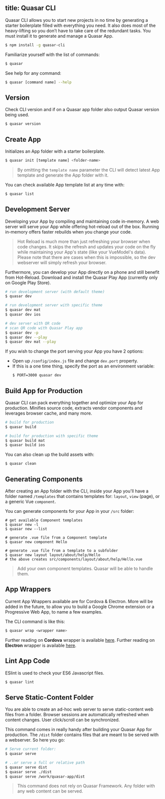 title: Quasar CLI
---
Quasar CLI allows you to start new projects in no time by generating a starter boilerplate filled with everything you need. It also does most of the heavy-lifting so you don’t have to take care of the redundant tasks. You must install it to generate and manage a Quasar App.

``` bash
$ npm install -g quasar-cli
```

Familiarize yourself with the list of commands:
``` bash
$ quasar
```

See help for any command:
``` bash
$ quasar [command name] --help
```

## Version
Check CLI version and if on a Quasar app folder also output Quasar version being used.

``` bash
$ quasar version
```

## Create App

Initializes an App folder with a starter boilerplate.
``` bash
$ quasar init [template name] <folder-name>
```

> By omitting the `template name` parameter the CLI will detect latest App template and generate the App folder with it.

You can check available App template list at any time with:

``` bash
$ quasar list
```

## Development Server
Developing your App by compiling and maintaining code in-memory. A web server will serve your App while offering hot-reload out of the box. Running in-memory offers faster rebuilds when you change your code.

> Hot Reload is much more than just refreshing your browser when code changes. It skips the refresh and updates your code on the fly while maintaining your App's state (like your VueModel's data). Please note that there are cases when this is impossible, so the dev webserver will simply refresh your browser.

Furthermore, you can develop your App directly on a phone and still benefit from Hot-Reload. Download and install the Quasar Play App (currently only on Google Play Store).

``` bash
# run development server (with default theme)
$ quasar dev

# run development server with specific theme
$ quasar dev mat
$ quasar dev ios

# dev server with QR code
# scan QR code with Quasar Play app
$ quasar dev -p
$ quasar dev --play
$ quasar dev mat --play
```

If you wish to change the port serving your App you have 2 options:
* Open up `/config/index.js` file and change `dev.port` property.
* If this is a one time thing, specify the port as an environment variable:
  ``` bash
  $ PORT=3000 quasar dev
  ```

## Build App for Production
Quasar CLI can pack everything together and optimize your App for production. Minifies source code, extracts vendor components and leverages browser cache, and many more.

``` bash
# build for production
$ quasar build

# build for production with specific theme
$ quasar build mat
$ quasar build ios
```

You can also clean up the build assets with:
``` bash
$ quasar clean
```

## Generating Components
After creating an App folder with the CLI, inside your App you'll have a folder named `/templates` that contains templates for: `layout`, `view` (page), or a generic Vue `component`.

You can generate components for your App in your `/src` folder:
```
# get available Component templates
$ quasar new -l
$ quasar new --list

# generate .vue file from a Component template
$ quasar new component Hello

# generate .vue file from a template to a subfolder
$ quasar new layout layout/about/help/Hello
# the above creates src/components/layout/about/help/Hello.vue
```

> Add your own component templates. Quasar will be able to handle them.

## App Wrappers
Current App Wrappers available are for Cordova & Electron. More will be added in the future, to allow you to build a Google Chrome extension or a Progressive Web App, to name a few examples.

The CLI command is like this:
``` bash
$ quasar wrap <wrapper name>
```

Further reading on **Cordova** wrapper is available [here](/guide/cordova-wrapper.html).
Further reading on **Electron** wrapper is available [here](/guide/electron-wrapper.html).

## Lint App Code
ESlint is used to check your ES6 Javascript files.

``` bash
$ quasar lint
```

## Serve Static-Content Folder
You are able to create an ad-hoc web server to serve static-content web files from a folder. Browser sessions are automatically refreshed when content changes. User click/scroll can be synchronized.

This command comes in really handy after building your Quasar App for production. The `/dist` folder contains files that are meant to be served with a webserver. So here you go:

``` bash
# Serve current folder:
$ quasar serve

# ..or serve a full or relative path
$ quasar serve dist
$ quasar serve ./dist
$ quasar serve /work/quasar-app/dist
```

> This command does not rely on Quasar Framework. Any folder with any web content can be served.
